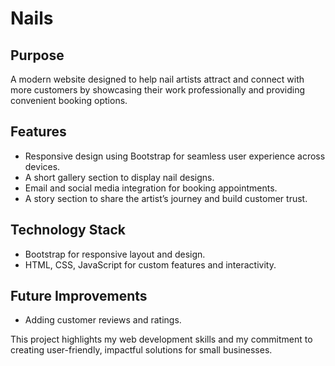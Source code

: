 # Nails 
## Purpose
A modern website designed to help nail artists attract and connect with more customers by showcasing their work professionally and providing convenient booking options.

## Features
- Responsive design using Bootstrap for seamless user experience across devices.
- A short gallery section to display nail designs.
- Email and social media integration for booking appointments.
- A story section to share the artist’s journey and build customer trust.

## Technology Stack
- Bootstrap for responsive layout and design.
- HTML, CSS, JavaScript for custom features and interactivity.

## Future Improvements
- Adding customer reviews and ratings.

This project highlights my web development skills and my commitment to creating user-friendly, impactful solutions for small businesses.

